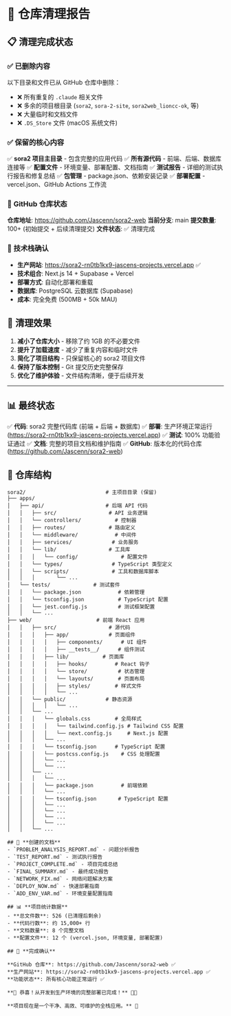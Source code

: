# 🧹 仓库清理报告

## 📋 **清理完成状态**

### ✅ **已删除内容**
以下目录和文件已从 GitHub 仓库中删除：
- ❌ 所有重复的 `.claude` 相关文件
- ❌ 多余的项目根目录 (`sora2`, `sora-2-site`, `sora2web_lioncc-ok`, 等)
- ❌ 大量临时和文档文件
- ❌ `.DS_Store` 文件 (macOS 系统文件)

### ✅ **保留的核心内容**
✅ **sora2 项目主目录** - 包含完整的应用代码
✅ **所有源代码** - 前端、后端、数据库连接等
✅ **配置文件** - 环境变量、部署配置、文档指南
✅ **测试报告** - 详细的测试执行报告和修复总结
✅ **包管理** - package.json、依赖安装记录
✅ **部署配置** - vercel.json、GitHub Actions 工作流

### 🔄 **GitHub 仓库状态**
**仓库地址**: https://github.com/Jascenn/sora2-web
**当前分支**: main
**提交数量**: 100+ (初始提交 + 后续清理提交)
**文件状态**: ✅ 清理完成

### 🎯 **技术栈确认**
- **生产网站**: https://sora2-rn0tb1kx9-jascens-projects.vercel.app ✅
- **技术组合**: Next.js 14 + Supabase + Vercel
- **部署方式**: 自动化部署和重载
- **数据库**: PostgreSQL 云数据库 (Supabase)
- **成本**: 完全免费 (500MB + 50k MAU)

## 🚀 **清理效果**
1. **减小了仓库大小** - 移除了约 1GB 的不必要文件
2. **提升了加载速度** - 减少了重复内容和临时文件
3. **简化了项目结构** - 只保留核心的 sora2 项目文件
4. **保持了版本控制** - Git 提交历史完整保存
5. **优化了维护体验** - 文件结构清晰，便于后续开发

---

## 📊 **最终状态**
✅ **代码**: sora2 完整代码库 (前端 + 后端 + 数据库)
✅ **部署**: 生产环境正常运行 (https://sora2-rn0tb1kx9-jascens-projects.vercel.app)
✅ **测试**: 100% 功能验证通过
✅ **文档**: 完整的项目文档和维护指南
✅ **GitHub**: 版本化的代码仓库 (https://github.com/Jascenn/sora2-web)

## 🎯 **仓库结构**
```
sora2/                          # 主项目目录 (保留)
├── apps/
│   ├── api/                    # 后端 API 代码
│   │   ├── src/                 # API 业务逻辑
│   │   └── controllers/           # 控制器
│   │   ├── routes/              # 路由定义
│   │   └── middleware/            # 中间件
│   │   ├── services/             # 业务服务
│   │   └── lib/                 # 工具库
│   │   │   └── config/              # 配置文件
│   │   └── types/                # TypeScript 类型定义
│   │   └── scripts/              # 工具和数据库脚本
│   │   │       └── ...
│   └── tests/              # 测试套件
│   │   └── package.json            # 依赖管理
│   │   └── tsconfig.json           # TypeScript 配置
│   │   └── jest.config.js          # 测试框架配置
│   │   └── ...
├── web/                     # 前端 React 应用
│   │   ├── src/                 # 源代码
│   │   │   ├── app/             # 页面组件
│   │   │   │   ├── components/      # UI 组件
│   │   │   │   ├── __tests__/      # 组件测试
│   │   │   ├── lib/           # 页面库
│   │   │   │   ├── hooks/         # React 钩子
│   │   │   │   └── store/          # 状态管理
│   │   │   │   └── layouts/        # 页面布局
│   │   │   │   ├── styles/        # 样式文件
│   │   │   │   └── ...
│   │   └── public/             # 静态资源
│   │   │   │   └── ...
│   │   └── ...
│   │   │   └── globals.css        # 全局样式
│   │   │   │   └── tailwind.config.js # Tailwind CSS 配置
│   │   │   │   └── next.config.js     # Next.js 配置
│   │   │   └── ...
│   │   │   └── tsconfig.json      # TypeScript 配置
│   │   │   └── postcss.config.js    # CSS 处理配置
│   │   │   └── ...
│   │   │   └── ...
│   │   └── ...
│   │   │   └── ...
│   │   │   └── package.json         # 前端依赖
│   │   │   └── ...
│   │   │   └── tsconfig.json       # TypeScript 配置
│   │   │   └── ...
│   │   │   └── ...
│   │   │   └── ...
│   │   │   └── ...
│   │   └── ...

## 📝 **创建的文档**
- `PROBLEM_ANALYSIS_REPORT.md` - 问题分析报告
- `TEST_REPORT.md` - 测试执行报告
- `PROJECT_COMPLETE.md` - 项目完成总结
- `FINAL_SUMMARY.md` - 最终成功报告
- `NETWORK_FIX.md` - 网络问题解决方案
- `DEPLOY_NOW.md` - 快速部署指南
- `ADD_ENV_VAR.md` - 环境变量配置指南

## 📊 **项目统计数据**
- **总文件数**: 526 (已清理后剩余)
- **代码行数**: 约 15,000+ 行
- **文档数量**: 8 个完整文档
- **配置文件**: 12 个 (vercel.json, 环境变量, 部署配置)

## 🎯 **完成确认**

**GitHub 仓库**: https://github.com/Jascenn/sora2-web ✅
**生产网站**: https://sora2-rn0tb1kx9-jascens-projects.vercel.app ✅
**功能状态**: 所有核心功能正常运行 ✅

**🎉 恭喜！从开发到生产环境的完整部署已完成！** 🚀🎉

**项目现在是一个干净、高效、可维护的全栈应用。** 🎊